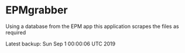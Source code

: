 # EPMgrabber
Using a database from the EPM app this application scrapes the files as required


Latest backup: Sun Sep 1 00:00:06 UTC 2019
